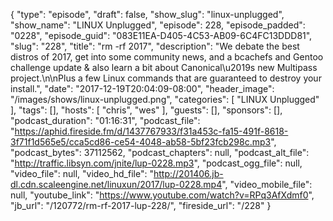 {
  "type": "episode",
  "draft": false,
  "show_slug": "linux-unplugged",
  "show_name": "LINUX Unplugged",
  "episode": 228,
  "episode_padded": "0228",
  "episode_guid": "083E11EA-D405-4C53-AB09-6C4FC13DDD81",
  "slug": "228",
  "title": "rm -rf 2017",
  "description": "We debate the best distros of 2017, get into some community news, and a bcachefs and Gentoo challenge update & also learn a bit about Canonical\u2019s new Multipass project.\n\nPlus a few Linux commands that are guaranteed to destroy your install.",
  "date": "2017-12-19T20:04:09-08:00",
  "header_image": "/images/shows/linux-unplugged.png",
  "categories": [
    "LINUX Unplugged"
  ],
  "tags": [],
  "hosts": [
    "chris",
    "wes"
  ],
  "guests": [],
  "sponsors": [],
  "podcast_duration": "01:16:31",
  "podcast_file": "https://aphid.fireside.fm/d/1437767933/f31a453c-fa15-491f-8618-3f71f1d565e5/cca5cd86-ce54-4048-ab58-5bf23fcb298c.mp3",
  "podcast_bytes": 37112562,
  "podcast_chapters": null,
  "podcast_alt_file": "http://traffic.libsyn.com/jnite/lup-0228.mp3",
  "podcast_ogg_file": null,
  "video_file": null,
  "video_hd_file": "http://201406.jb-dl.cdn.scaleengine.net/linuxun/2017/lup-0228.mp4",
  "video_mobile_file": null,
  "youtube_link": "https://www.youtube.com/watch?v=RPq3AfXdmf0",
  "jb_url": "/120772/rm-rf-2017-lup-228/",
  "fireside_url": "/228"
}

